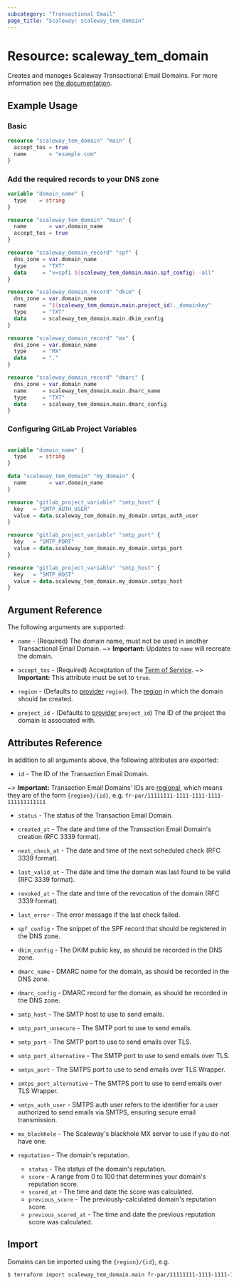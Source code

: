 ```yaml
---
subcategory: "Transactional Email"
page_title: "Scaleway: scaleway_tem_domain"
---
```


# Resource: scaleway_tem_domain

Creates and manages Scaleway Transactional Email Domains.
For more information see [the documentation](https://www.scaleway.com/en/developers/api/transactional-email).

## Example Usage

### Basic

```terraform
resource "scaleway_tem_domain" "main" {
  accept_tos = true
  name       = "example.com"
}
```

### Add the required records to your DNS zone

```terraform
variable "domain_name" {
  type    = string
}

resource "scaleway_tem_domain" "main" {
  name       = var.domain_name
  accept_tos = true
}

resource "scaleway_domain_record" "spf" {
  dns_zone = var.domain_name
  type     = "TXT"
  data     = "v=spf1 ${scaleway_tem_domain.main.spf_config} -all"
}

resource "scaleway_domain_record" "dkim" {
  dns_zone = var.domain_name
  name     = "${scaleway_tem_domain.main.project_id}._domainkey"
  type     = "TXT"
  data     = scaleway_tem_domain.main.dkim_config
}

resource "scaleway_domain_record" "mx" {
  dns_zone = var.domain_name
  type     = "MX"
  data     = "."
}

resource "scaleway_domain_record" "dmarc" {
  dns_zone = var.domain_name
  name     = scaleway_tem_domain.main.dmarc_name
  type     = "TXT"
  data     = scaleway_tem_domain.main.dmarc_config
}
```


### Configuring GitLab Project Variables

```terraform

variable "domain_name" {
  type    = string
}

data "scaleway_tem_domain" "my_domain" {
  name       = var.domain_name
}

resource "gitlab_project_variable" "smtp_host" {
  key   = "SMTP_AUTH_USER"
  value = data.scaleway_tem_domain.my_domain.smtps_auth_user
}

resource "gitlab_project_variable" "smtp_port" {
  key   = "SMTP_PORT"
  value = data.scaleway_tem_domain.my_domain.smtps_port
}

resource "gitlab_project_variable" "smtp_host" {
  key   = "SMTP_HOST"
  value = data.scaleway_tem_domain.my_domain.smtps_host
}

```


## Argument Reference

The following arguments are supported:

- `name` - (Required) The domain name, must not be used in another Transactional Email Domain.
~> **Important:** Updates to `name` will recreate the domain.

- `accept_tos` - (Required) Acceptation of the [Term of Service](https://tem.s3.fr-par.scw.cloud/antispam_policy.pdf).
~> **Important:**  This attribute must be set to `true`.

- `region` - (Defaults to [provider](../index.md#region) `region`). The [region](../guides/regions_and_zones.md#regions) in which the domain should be created.

- `project_id` - (Defaults to [provider](../index.md#project_id) `project_id`) The ID of the project the domain is associated with.

## Attributes Reference

In addition to all arguments above, the following attributes are exported:

- `id` - The ID of the Transaction Email Domain.

~> **Important:** Transaction Email Domains' IDs are [regional](../guides/regions_and_zones.md#resource-ids), which means they are of the form `{region}/{id}`, e.g. `fr-par/11111111-1111-1111-1111-111111111111`

- `status` - The status of the Transaction Email Domain.

- `created_at` - The date and time of the Transaction Email Domain's creation (RFC 3339 format).

- `next_check_at` - The date and time of the next scheduled check (RFC 3339 format).

- `last_valid_at` - The date and time the domain was last found to be valid (RFC 3339 format).

- `revoked_at` - The date and time of the revocation of the domain (RFC 3339 format).

- `last_error` - The error message if the last check failed.

- `spf_config` - The snippet of the SPF record that should be registered in the DNS zone.

- `dkim_config` - The DKIM public key, as should be recorded in the DNS zone.

- `dmarc_name` - DMARC name for the domain, as should be recorded in the DNS zone.

- `dmarc_config` - DMARC record for the domain, as should be recorded in the DNS zone.

- `smtp_host` - The SMTP host to use to send emails.

- `smtp_port_unsecure` - The SMTP port to use to send emails.

- `smtp_port` - The SMTP port to use to send emails over TLS.

- `smtp_port_alternative` - The SMTP port to use to send emails over TLS.

- `smtps_port` - The SMTPS port to use to send emails over TLS Wrapper.

- `smtps_port_alternative` - The SMTPS port to use to send emails over TLS Wrapper.

- `smtps_auth_user` - SMTPS auth user refers to the identifier for a user authorized to send emails via SMTPS, ensuring secure email transmission.

- `mx_blackhole` - The Scaleway's blackhole MX server to use if you do not have one.

- `reputation` - The domain's reputation.
    - `status` - The status of the domain's reputation.
    - `score` - A range from 0 to 100 that determines your domain's reputation score.
    - `scored_at` - The time and date the score was calculated.
    - `previous_score` - The previously-calculated domain's reputation score.
    - `previous_scored_at` - The time and date the previous reputation score was calculated.

## Import

Domains can be imported using the `{region}/{id}`, e.g.

```bash
$ terraform import scaleway_tem_domain.main fr-par/11111111-1111-1111-1111-111111111111
```
